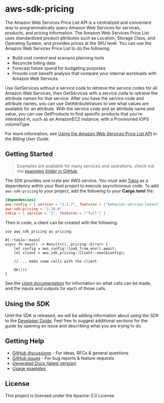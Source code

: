 # aws-sdk-pricing

The Amazon Web Services Price List API is a centralized and convenient way to programmatically query Amazon Web Services for services, products, and pricing information. The Amazon Web Services Price List uses standardized product attributes such as Location, Storage Class, and Operating System, and provides prices at the SKU level. You can use the Amazon Web Services Price List to do the following:
  - Build cost control and scenario planning tools
  - Reconcile billing data
  - Forecast future spend for budgeting purposes
  - Provide cost benefit analysis that compare your internal workloads with Amazon Web Services

Use GetServices without a service code to retrieve the service codes for all Amazon Web Services, then GetServices with a service code to retrieve the attribute names for that service. After you have the service code and attribute names, you can use GetAttributeValues to see what values are available for an attribute. With the service code and an attribute name and value, you can use GetProducts to find specific products that you're interested in, such as an AmazonEC2 instance, with a Provisioned IOPS volumeType.

For more information, see [Using the Amazon Web Services Price List API](https://docs.aws.amazon.com/awsaccountbilling/latest/aboutv2/price-changes.html) in the _Billing User Guide_.

## Getting Started

> Examples are available for many services and operations, check out the
> [examples folder in GitHub](https://github.com/awslabs/aws-sdk-rust/tree/main/examples).

The SDK provides one crate per AWS service. You must add [Tokio](https://crates.io/crates/tokio)
as a dependency within your Rust project to execute asynchronous code. To add `aws-sdk-pricing` to
your project, add the following to your **Cargo.toml** file:

```toml
[dependencies]
aws-config = { version = "1.1.7", features = ["behavior-version-latest"] }
aws-sdk-pricing = "1.20.0"
tokio = { version = "1", features = ["full"] }
```

Then in code, a client can be created with the following:

```rust,no_run
use aws_sdk_pricing as pricing;

#[::tokio::main]
async fn main() -> Result<(), pricing::Error> {
    let config = aws_config::load_from_env().await;
    let client = aws_sdk_pricing::Client::new(&config);

    // ... make some calls with the client

    Ok(())
}
```

See the [client documentation](https://docs.rs/aws-sdk-pricing/latest/aws_sdk_pricing/client/struct.Client.html)
for information on what calls can be made, and the inputs and outputs for each of those calls.

## Using the SDK

Until the SDK is released, we will be adding information about using the SDK to the
[Developer Guide](https://docs.aws.amazon.com/sdk-for-rust/latest/dg/welcome.html). Feel free to suggest
additional sections for the guide by opening an issue and describing what you are trying to do.

## Getting Help

* [GitHub discussions](https://github.com/awslabs/aws-sdk-rust/discussions) - For ideas, RFCs & general questions
* [GitHub issues](https://github.com/awslabs/aws-sdk-rust/issues/new/choose) - For bug reports & feature requests
* [Generated Docs (latest version)](https://awslabs.github.io/aws-sdk-rust/)
* [Usage examples](https://github.com/awslabs/aws-sdk-rust/tree/main/examples)

## License

This project is licensed under the Apache-2.0 License.

